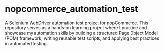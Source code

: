 # nopcommerce_automation_test
A Selenium WebDriver automation test project for nopCommerce. This repository serves as a hands-on learning project where I practice and showcase my automation skills by building a structured Page Object Model (POM) framework, writing reusable test scripts, and applying best practices in automated testing.
